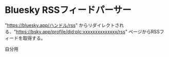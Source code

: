 # Bluesky RSSフィードパーサー

"https://bluesky.app/ハンドル/rss" からリダイレクトされる、"https://bsky.app/profile/did:plc:xxxxxxxxxxxxxx/rss" ページからRSSフィードを取得する。

自分用
